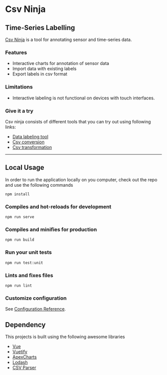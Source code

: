 # Csv Ninja

## Time-Series Labelling
[Csv Ninja](https://csv.ninja) is a tool for annotating sensor and time-series data.

### Features
- Interactive charts for annotation of sensor data
- Import data with existing labels
- Export labels in csv format

### Limitations
- Interactive labeling is not functional on devices with touch interfaces.

### Give it a try
Csv ninja consists of different tools that you can try out using following links: 

- [Data labeling tool](https://csv.ninja/data-labeling)
- [Csv conversion](https://csv.ninja/conversion)
- [Csv transformation](https://csv.ninja/data-transformation)

---

## Local Usage
In order to run the application locally on you computer, check out the repo and use the following commands

```
npm install
```

### Compiles and hot-reloads for development
```
npm run serve
```

### Compiles and minifies for production
```
npm run build
```

### Run your unit tests
```
npm run test:unit
```

### Lints and fixes files
```
npm run lint
```

### Customize configuration
See [Configuration Reference](https://cli.vuejs.org/config/).


## Dependency
This projects is built using the following awesome libraries

- [Vue](https://github.com/vuejs/vue)
- [Vuetify](https://github.com/vuetifyjs/vuetify)
- [ApexCharts](https://github.com/apexcharts/apexcharts.js)
- [Lodash](https://github.com/lodash/lodash)
- [CSV Parser](https://github.com/adaltas/node-csv-parse)